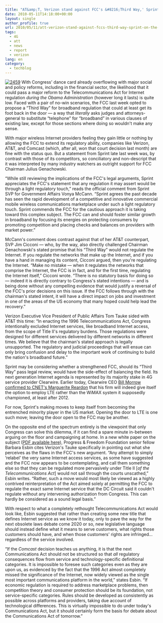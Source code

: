 ```yaml
---
title: "AT&amp;T, Verizon stand against FCC's &#8216;Third Way,' Sprint on the fence"
date: 2010-05-11T14:18:00+00:00
layout: single
author_profile: true
url: 2010/05/11/att-verizon-stand-against-fccs-third-way-sprint-on-the-fence/
tags:
  - 4G
  - att
  - news
  - report
  - verizon
lang: en
category: 
  - techblog
---
```

[![2459](http://lh6.ggpht.com/_vaUVXcmC3OI/S-lgRm4-5YI/AAAAAAAACIA/HTE9Xn1XVqs/2459_thumb%5B2%5D.jpg?imgmax=800 "2459")](http://lh3.ggpht.com/_vaUVXcmC3OI/S-lgPivrmaI/AAAAAAAACH8/ZfDQf6vQVMg/s1600-h/2459%5B4%5D.jpg) With Congress' dance card already overflowing with major social and policy reforms, including in the financial sector, the likelihood that it could pass a major reform to the Telecommunications Act for Internet regulation _during the Obama Administration_ (however long it lasts) is quite low. Faced with a pair of no-win scenarios, the FCC last week opted to propose a “Third Way” for broadband regulation that could at least get its foot back in the door — a way that _literally_ asks judges and attorneys-general to substitute “telephone” for “broadband” in various clauses of existing law, except for those sections where doing so wouldn't make any sense. 

With major wireless Internet providers feeling they gain little or nothing by allowing the FCC to extend its regulatory ability, companies like Verizon, AT&T, and Comcast (which, after all, won that court decision last month) are fine with the status quo. But a statement from Sprint late last week was, by contrast with those of its competitors, so conciliatory and non-descript that it was interpreted by many industry watchers as outright support for FCC Chairman Julius Genachowski. 

“While still reviewing the implications of the FCC's legal arguments, Sprint appreciates the FCC's statement that any regulation it may assert would be through a light regulatory touch,” reads the official comment from Sprint SVP for Government Affairs Vonya McCann. “Sprint agrees the past decade has seen the rapid development of a competitive and innovative commercial mobile wireless communications marketplace under such a light regulatory touch. Sprint commends the FCC for the cautious approach it is taking toward this complex subject. The FCC can and should foster similar growth in broadband by focusing its energies on protecting consumers by promoting competition and placing checks and balances on providers with market power.” 

McCann's comment does contrast against that of her AT&T counterpart, SVP Jim Cicconi — who, by the way, also directly challenged Chairman Genachowski's stated promise that his “Third Way” would not regulate the Internet. If you regulate the networks that make up the Internet, and if you have a hand in managing its content, Cicconi argued, then you're regulating the Internet. “Make no mistake — when it regulates the networks that comprise the Internet, the FCC is in fact, and for the first time, regulating the Internet itself,” Cicconi wrote. “There is no statutory basis for doing so — indeed it is directly contrary to Congress's stated intentions — and is being done without any compelling evidence that would justify a reversal of the FCC's prior decisions on this issue. If the FCC follows through with the chairman's stated intent, it will have a direct impact on jobs and investment in one of the areas of the US economy that many hoped could help lead the recovery.” 

Verizon Executive Vice President of Public Affairs Tom Tauke sided with AT&T this time: “In enacting the 1996 Telecommunications Act, Congress intentionally excluded Internet services, like broadband Internet access, from the scope of Title II's regulatory burdens. Those regulations were designed for different services delivered by different networks in different times. We believe that the chairman's stated approach is legally unsupported. The regulatory and judicial proceedings that will ensue can only bring confusion and delay to the important work of continuing to build the nation's broadband future.” 

Sprint may be considering whether a strengthened FCC, should its “Third Way” pass legal review, would have the side-effect of balancing the field. Its next generation Internet agenda is represented by its majority stake in 4G service provider Clearwire. Earlier today, Clearwire CEO [Bill Morrow confirmed to CNET's Marguerite Reardon](http://news.cnet.com/8301-30686_3-20004468-266.html) that his firm will indeed give itself the option to employ LTE rather than the WiMAX system it supposedly championed, at least after 2012. 

For now, Sprint's making moves to keep itself from becoming the entrenched minority player in the US market. Opening the door to LTE is one such move; leaving the door open to the FCC may be another. 

On the opposite end of the spectrum entirely is the viewpoint that only Congress can solve this dilemma, if it can find a spare minute in-between arguing on the floor and campaigning at home. In a new white paper on the subject ([PDF available here](http://www.pff.org/issues-pubs/pops/2010/pop17.8-next_communications_act.pdf)), Progress & Freedom Foundation senior fellow Barbara Esbin cites Verizon's Tauke specifically in pointing out what she perceives as the flaws in the FCC's new argument. “Any attempt to simply &#8216;relabel' the very same Internet access services, as some have suggested and the FCC now appears to be contemplating, and call them something else so that they can be regulated more pervasively under Title II [_of the Telecommunications Act_] would not sail through the courts unscathed,” Esbin writes. “Rather, such a move would most likely be viewed as a highly contrived reinterpretation of the Act aimed solely at permitting the FCC to regulate the exact same Internet service that the DC Circuit said it couldn't regulate without any intervening authorization from Congress. This can hardly be considered as a sound legal basis.” 

With respect to what a completely rethought Telecommunications Act would look like, Esbin suggested that rather than creating some new title that defines Internet service as we know it today, only to pave the way for the next obsolete laws debate come 2020 or so, new legislative language should instead define what it means to serve customers, what rights those customers should have, and when those customers' rights are infringed…regardless of the service involved. 

“If the _Comcast_ decision teaches us anything, it is that the next Communications Act should not be structured so that _all_ regulatory consequences flow from service and technology-specific definitional categories. It is impossible to foresee such categories even as they are upon us, as evidenced by the fact that the 1996 Act almost completely missed the significance of the Internet, now widely viewed as the single most important communications platform in the world,” states Esbin. “If economic regulation is required to address marketplace problems, then competition theory and consumer protection should be its foundation, not service-specific categories. Rules should be developed as consistently as possible across platforms and providers, taking due account of technological differences. This is virtually impossible to do under today's Communications Act, but it should certainly form the basis for debate about the Communications Act of tomorrow.”